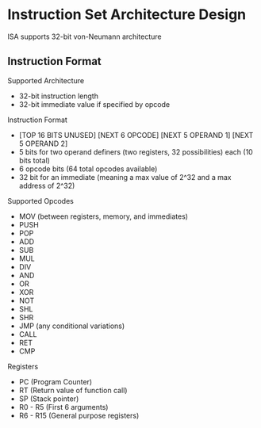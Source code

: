 # Instruction Set Architecture Design
ISA supports 32-bit von-Neumann architecture
## Instruction Format
Supported Architecture
* 32-bit instruction length
* 32-bit immediate value if specified by opcode

Instruction Format
* [TOP 16 BITS UNUSED] [NEXT 6 OPCODE] [NEXT 5 OPERAND 1] [NEXT 5 OPERAND 2]
* 5 bits for two operand definers (two registers, 32 possibilities) each (10 bits total)
* 6 opcode bits (64 total opcodes available)
* 32 bit for an immediate (meaning a max value of 2^32 and a max address of 2^32)

Supported Opcodes
* MOV (between registers, memory, and immediates)
* PUSH
* POP
* ADD
* SUB
* MUL
* DIV
* AND
* OR
* XOR
* NOT
* SHL
* SHR
* JMP (any conditional variations)
* CALL
* RET
* CMP

Registers
* PC (Program Counter)
* RT (Return value of function call)
* SP (Stack pointer)
* R0 - R5 (First 6 arguments)
* R6 - R15 (General purpose registers)